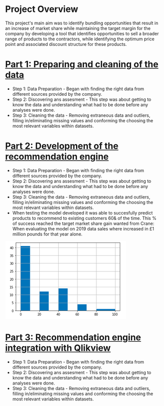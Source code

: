 
# Project Overview

This project's main aim was to identify bundling opportunities that result in an increase of market share while maintaining the target margin for the company by developing a tool that identifies opportunities to sell a broader range of products to the contractors, while identifying the optimum price point and associated discount structure for these products.

# [Part 1: Preparing and cleaning of the data](https://tuchisanalyst.github.io/Crane-Recommendation-engine/)
* Step 1: Data Preparation - Began with finding the right data from different sources provided by the company.
* Step 2: Discovering ans assesment - This step was about getting to know the data and understanding what had to be done before any analyses were done.
* Step 3: Cleaning the data - Removing extraneous data and outliers, filling in/eliminating missing values and conforming the choosing the most relevant variables within datasets.


# [Part 2: Development of the recommendation engine](https://tuchisanalyst.github.io/Crane-Recommendation-engine/)
* Step 1: Data Preparation - Began with finding the right data from different sources provided by the company.
* Step 2: Discovering ans assesment - This step was about getting to know the data and understanding what had to be done before any analyses were done.
* Step 3: Cleaning the data - Removing extraneous data and outliers, filling in/eliminating missing values and conforming the choosing the most relevant variables within datasets.
* When testing the model developed it was able to succesfully predict products to recommend to existing customers 60& of the time. This % of success reached the target market share gain wanted from Crane: When evaluating the model on 2019 data sales where increased in £1 million pounds for that year alone. 

![](Images/Screenshot%202020-11-03%20at%2015.50.37.png)

# [Part 3: Recommendation engine integration with Qlikview](https://tuchisanalyst.github.io/Crane-Recommendation-engine/)
* Step 1: Data Preparation - Began with finding the right data from different sources provided by the company.
* Step 2: Discovering ans assesment - This step was about getting to know the data and understanding what had to be done before any analyses were done.
* Step 3: Cleaning the data - Removing extraneous data and outliers, filling in/eliminating missing values and conforming the choosing the most relevant variables within datasets.

